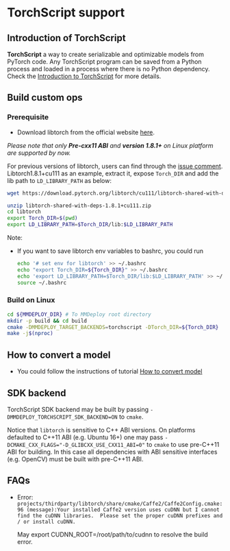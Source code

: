 # TorchScript support

## Introduction of TorchScript

**TorchScript** a way to create serializable and optimizable models from PyTorch code. Any TorchScript program can be saved from a Python process and loaded in a process where there is no Python dependency. Check the [Introduction to TorchScript](https://pytorch.org/tutorials/beginner/Intro_to_TorchScript_tutorial.html) for more details.

## Build custom ops

### Prerequisite

- Download libtorch from the official website [here](https://pytorch.org/get-started/locally/).

*Please note that only **Pre-cxx11 ABI** and **version 1.8.1+** on Linux platform are supported by now.*

For previous versions of libtorch, users can find through the [issue comment](https://github.com/pytorch/pytorch/issues/40961#issuecomment-1017317786). Libtorch1.8.1+cu111 as an example, extract it, expose `Torch_DIR` and add the lib path to `LD_LIBRARY_PATH` as below:

```bash
wget https://download.pytorch.org/libtorch/cu111/libtorch-shared-with-deps-1.8.1%2Bcu111.zip

unzip libtorch-shared-with-deps-1.8.1+cu111.zip
cd libtorch
export Torch_DIR=$(pwd)
export LD_LIBRARY_PATH=$Torch_DIR/lib:$LD_LIBRARY_PATH
```

Note:

- If you want to save libtorch env variables to bashrc, you could run

  ```bash
  echo '# set env for libtorch' >> ~/.bashrc
  echo "export Torch_DIR=${Torch_DIR}" >> ~/.bashrc
  echo 'export LD_LIBRARY_PATH=$Torch_DIR/lib:$LD_LIBRARY_PATH' >> ~/.bashrc
  source ~/.bashrc
  ```

### Build on Linux

```bash
cd ${MMDEPLOY_DIR} # To MMDeploy root directory
mkdir -p build && cd build
cmake -DMMDEPLOY_TARGET_BACKENDS=torchscript -DTorch_DIR=${Torch_DIR} ..
make -j$(nproc)
```

## How to convert a model

- You could follow the instructions of tutorial [How to convert model](../02-how-to-run/convert_model.md)

## SDK backend

TorchScript SDK backend may be built by passing `-DMMDEPLOY_TORCHSCRIPT_SDK_BACKEND=ON` to `cmake`.

Notice that `libtorch` is sensitive to C++ ABI versions. On platforms defaulted to C++11 ABI (e.g. Ubuntu 16+) one may
pass `-DCMAKE_CXX_FLAGS="-D_GLIBCXX_USE_CXX11_ABI=0"` to `cmake` to use pre-C++11 ABI for building. In this case all
dependencies with ABI sensitive interfaces (e.g. OpenCV) must be built with pre-C++11 ABI.

## FAQs

- Error: `projects/thirdparty/libtorch/share/cmake/Caffe2/Caffe2Config.cmake:96 (message):Your installed Caffe2 version uses cuDNN but I cannot find the cuDNN libraries.  Please set the proper cuDNN prefixes and / or install cuDNN.`

  May export CUDNN_ROOT=/root/path/to/cudnn to resolve the build error.
